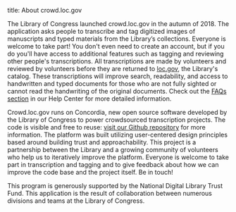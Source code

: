 title: About crowd.loc.gov

The Library of Congress launched crowd.loc.gov in the autumn of 2018. The application asks people to transcribe and tag digitized images of manuscripts and typed materials from the Library’s collections. Everyone is welcome to take part! You don't even need to create an account, but if you do you'll have access to additional features such as tagging and reviewing other people's transcriptions. All transcriptions are made by volunteers and reviewed by volunteers before they are returned to [loc.gov](https://loc.gov/), the Library's catalog. These transcriptions will improve search, readability, and access to handwritten and typed documents for those who are not fully sighted or cannot read the handwriting of the original documents. Check out the [FAQs section](/help-center/) in our Help Center for more detailed information.

Crowd.loc.gov runs on Concordia, new open source software developed by the Library of Congress to power crowdsourced transcription projects. The code is visible and free to reuse: [visit our Github repository](https://github.com/LibraryOfCongress/concordia) for more information. The platform was built utilizing user-centered design principles based around building trust and approachability. This project is a partnership between the Library and a growing community of volunteers who help us to iteratively improve the platform. Everyone is welcome to take part in transcription and tagging and to give feedback about how we can improve the code base and the project itself. Be in touch!

This program is generously supported by the National Digital Library Trust Fund. This application is the result of collaboration between numerous divisions and teams at the Library of Congress.
